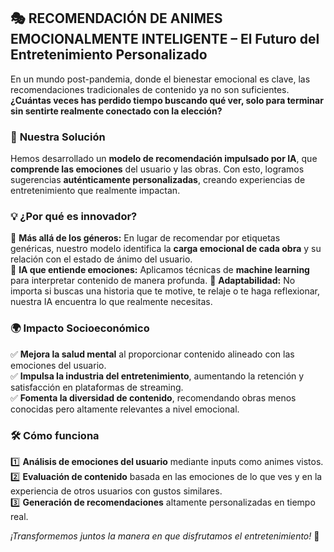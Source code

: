 ## 🎭 RECOMENDACIÓN DE ANIMES EMOCIONALMENTE INTELIGENTE – **El Futuro del Entretenimiento Personalizado**  

En un mundo post-pandemia, donde el bienestar emocional es clave, las recomendaciones tradicionales de contenido ya no son suficientes. **¿Cuántas veces has perdido tiempo buscando qué ver, solo para terminar sin sentirte realmente conectado con la elección?**  

### 🚀 **Nuestra Solución**  
Hemos desarrollado un **modelo de recomendación impulsado por IA**, que **comprende las emociones** del usuario y las obras. Con esto, logramos sugerencias **auténticamente personalizadas**, creando experiencias de entretenimiento que realmente impactan.  

### 💡 **¿Por qué es innovador?**  
🔹 **Más allá de los géneros:** En lugar de recomendar por etiquetas genéricas, nuestro modelo identifica la **carga emocional de cada obra** y su relación con el estado de ánimo del usuario.  
🔹 **IA que entiende emociones:** Aplicamos técnicas de **machine learning** para interpretar contenido de manera profunda. 
🔹 **Adaptabilidad:** No importa si buscas una historia que te motive, te relaje o te haga reflexionar, nuestra IA encuentra lo que realmente necesitas.  

### 🌍 **Impacto Socioeconómico**  
✅ **Mejora la salud mental** al proporcionar contenido alineado con las emociones del usuario.  
✅ **Impulsa la industria del entretenimiento**, aumentando la retención y satisfacción en plataformas de streaming.  
✅ **Fomenta la diversidad de contenido**, recomendando obras menos conocidas pero altamente relevantes a nivel emocional.  

### 🛠 **Cómo funciona**  
1️⃣ **Análisis de emociones del usuario** mediante inputs como animes vistos.  
2️⃣ **Evaluación de contenido** basada en las emociones de lo que ves y en la experiencia de otros usuarios con gustos similares.  
3️⃣ **Generación de recomendaciones** altamente personalizadas en tiempo real.  

_¡Transformemos juntos la manera en que disfrutamos el entretenimiento!_ 🎉
